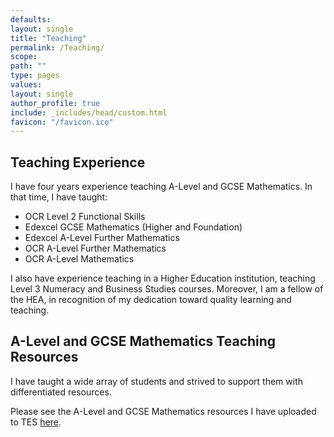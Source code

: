 ```yaml
---
defaults:
layout: single
title: "Teaching"
permalink: /Teaching/
scope:
path: ""
type: pages
values:
layout: single
author_profile: true
include: _includes/head/custom.html
favicon: "/favicon.ico"
---
```


## Teaching Experience

I have four years experience teaching A-Level and GCSE Mathematics. In that time, I have taught:
- OCR Level 2 Functional Skills
- Edexcel GCSE Mathematics (Higher and Foundation)
- Edexcel A-Level Further Mathematics
- OCR A-Level Further Mathematics
- OCR A-Level Mathematics

I also have experience teaching in a Higher Education institution, teaching Level 3 Numeracy and Business Studies courses. Moreover, I am a fellow of the HEA, in recognition of my dedication toward quality learning and teaching. 

## A-Level and GCSE Mathematics Teaching Resources

I have taught a wide array of students and strived to support them with differentiated resources. 

Please see the A-Level and GCSE Mathematics resources I have uploaded to TES [here](https://www.tes.com/teaching-resources/shop/DannyCMarshall).

